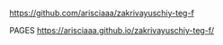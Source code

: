 https://github.com/arisciaaa/zakrivayuschiy-teg-f

PAGES
https://arisciaaa.github.io/zakrivayuschiy-teg-f/